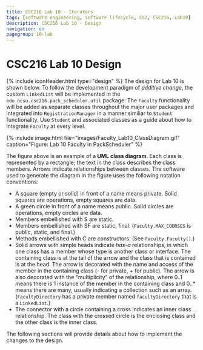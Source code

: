 ```yaml
---
title: CSC216 Lab 10 - Iterators
tags: [software engineering, software lifecycle, CS2, CSC216, Lab10]
description: CSC216 Lab 10 - Design
navigation: on
pagegroup: 10-lab
---
```


# CSC216 Lab 10 Design
{% include iconHeader.html type="design" %}
The design for Lab 10 is shown below.  To follow the development paradigm of *additive change*, the custom `LinkedList` will be implemented in the `edu.ncsu.csc216.pack_scheduler.util` package.  The `Faculty` functionality will be added as separate classes throughout the major user packages and integrated into `RegistrationManager` in a manner similiar to `Student` functionality.  Use `Student` and associated classes as a guide about how to integrate `Faculty` at every level.

{% include image.html file="images/Faculty_Lab10_ClassDiagram.gif" caption="Figure: Lab 10 Faculty in PackScheduler" %} 

The figure above is an example of a **UML class diagram**. Each class is represented by a rectangle; the text in the class describes the class members. Arrows indicate relationships between classes. The software used to generate the diagram in the figure uses the following notation conventions:

  * A square (empty or solid) in front of a name means private. Solid squares are operations, empty squares are data.
  * A green circle in front of a name means public. Solid circles are operations, empty circles are data.
  * Members embellished with S are static. 
  * Members embellished with SF are static, final. (`Faculty.MAX_COURSES` is public, static, and final.)
  * Methods embellished with C are constructors. (See `Faculty.Faculty()`.)
  * Solid arrows with simple heads indicate *has-a* relationships, in which one class has a member whose type is another class or interface. The containing class is at the tail of the arrow and the class that is contained is at the head. The arrow is decorated with the name and access of the member in the containing class (- for private, + for public). The arrow is also decorated with the "multiplicity" of the relationship, where 0..1 means there is 1 instance of the member in the containing class and 0..* means there are many, usually indicating a collection such as an array. (`FacultyDirectory` has a private member named `facultyDirectory` that is a `LinkedList`.)
  * The connector with a circle containing a cross indicates an inner class relationship.  The class with the crossed circle is the enclosing class and the other class is the inner class.

The following sections will provide details about how to implement the changes to the design.
